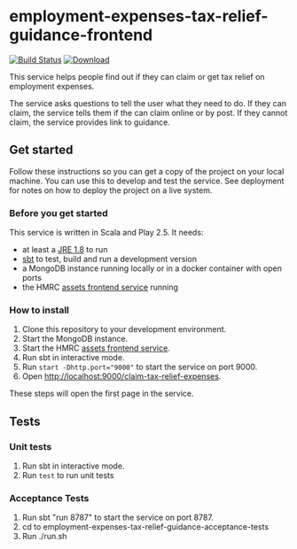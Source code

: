 # employment-expenses-tax-relief-guidance-frontend

[![Build Status](https://travis-ci.org/hmrc/employment-expenses-tax-relief-guidance-frontend.svg)](https://travis-ci.org/hmrc/employment-expenses-tax-relief-guidance-frontend) [ ![Download](https://api.bintray.com/packages/hmrc/releases/employment-expenses-tax-relief-guidance-frontend/images/download.svg) ](https://bintray.com/hmrc/releases/employment-expenses-tax-relief-guidance-frontend/_latestVersion)


This service helps people find out if they can claim or get tax relief on employment expenses.

The service asks questions to tell the user what they need to do. If they can claim, the service tells them if the can claim online or by post. If they cannot claim, the service provides link to guidance.

## Get started

Follow these instructions so you can get a copy of the project on your local machine. You can use this to develop and test the service. See deployment for notes on how to deploy the project on a live system.

### Before you get started

This service is written in Scala and Play 2.5. It needs:

- at least a [JRE 1.8](http://www.oracle.com/technetwork/java/javase/downloads/index.html) to run
- [sbt](https://www.scala-sbt.org/) to test, build and run a development version
- a MongoDB instance running locally or in a docker container with open ports
- the HMRC [assets frontend service](https://github.com/hmrc/assets-frontend) running

### How to install

1. Clone this repository to your development environment.
2. Start the MongoDB instance.
3. Start the HMRC [assets frontend service](https://github.com/hmrc/assets-frontend#frontends).
4. Run sbt in interactive mode.
5. Run `start -Dhttp.port="9000"` to start the service on port 9000.
6. Open [http://localhost:9000/claim-tax-relief-expenses](http://localhost:9000/claim-tax-relief-expenses).

These steps will open the first page in the service.

## Tests

### Unit tests

1. Run sbt in interactive mode.
2. Run `test` to run unit tests

### Acceptance Tests
1. Run sbt "run 8787" to start the service on port 8787.
2. cd to employment-expenses-tax-relief-guidance-acceptance-tests
3. Run ./run.sh


